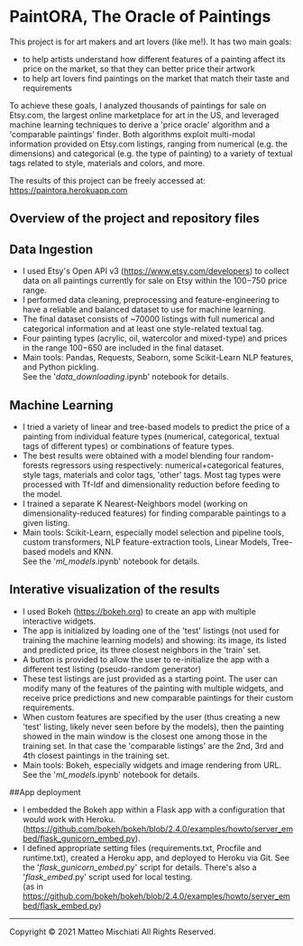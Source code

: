 # PaintORA, The Oracle of Paintings

This project is for art makers and art lovers (like me!). 
It has two main goals:
- to help artists understand how different features of a painting affect its price on the market, so that they can better price their artwork
- to help art lovers find paintings on the market that match their taste and requirements

To achieve these goals, I analyzed thousands of paintings for sale on Etsy.com, the largest online marketplace for art in the US,
and leveraged machine learning techniques to derive a 'price oracle' algorithm and a 'comparable paintings' finder. 
Both algorithms exploit multi-modal information provided on Etsy.com listings, ranging from numerical (e.g. the dimensions) and categorical 
(e.g. the type of painting) to a variety of textual tags related to style, materials and colors, and more.

The results of this project can be freely accessed at:
https://paintora.herokuapp.com

## Overview of the project and repository files 

## Data Ingestion
- I used Etsy's Open API v3 (https://www.etsy.com/developers) to collect data on all paintings currently for sale on Etsy within the $100-$750 price range.
- I performed data cleaning, preprocessing and feature-engineering to have a reliable and balanced dataset to use for machine learning.
- The final dataset consists of ~70000 listings with full numerical and categorical information and at least one style-related textual tag.
- Four painting types (acrylic, oil, watercolor and mixed-type) and prices in the range $100-$650 are included in the final dataset.  
- Main tools: Pandas, Requests, Seaborn, some Scikit-Learn NLP features, and Python pickling.  
See the '*_data_downloading_*.ipynb' notebook for details. 

## Machine Learning 
- I tried a variety of linear and tree-based models to predict the price of a painting from individual feature types (numerical, categorical, textual tags of different types) or combinations of feature types. 
- The best results were obtained with a model blending four random-forests regressors using respectively: numerical+categorical features, style tags, materials and color tags, 'other' tags.
  Most tag types were processed with Tf-Idf and dimensionality reduction before feeding to the model.
- I trained a separate K Nearest-Neighbors model (working on dimensionality-reduced features) for finding comparable paintings to a given listing.
- Main tools: Scikit-Learn, especially model selection and pipeline tools, custom transformers, NLP feature-extraction tools, Linear Models, Tree-based models and KNN.  
See the '*_ml_models_*.ipynb' notebook for details.  

## Interative visualization of the results 
- I used Bokeh (https://bokeh.org) to create an app with multiple interactive widgets.
- The app is initialized by loading one of the 'test' listings (not used for training the machine learning models) and showing: its image, its listed and predicted price, its three closest neighbors in the 'train' set.
- A button is provided to allow the user to re-initialize the app with a different test listing (pseudo-random generator)
- These test listings are just provided as a starting point. The user can modify many of the features of the painting with multiple widgets, and receive price predictions and new comparable paintings for their custom requirements.
- When custom features are specified by the user (thus creating a new 'test' listing, likely never seen before by the models), then the painting showed in the main window is the closest one among those in the training set.
  In that case the 'comparable listings' are the 2nd, 3rd and 4th closest paintings in the training set.
- Main tools: Bokeh, especially widgets and image rendering from URL.   
See the '*_ml_models_*.ipynb' notebook for details.   

##App deployment
- I embedded the Bokeh app within a Flask app with a configuration that would work with Heroku.
  (https://github.com/bokeh/bokeh/blob/2.4.0/examples/howto/server_embed/flask_gunicorn_embed.py).
- I defined appropriate setting files (requirements.txt, Procfile and runtime.txt), created a Heroku app, and deployed to Heroku via Git.
See the '*_flask_gunicorn_embed_*.py' script for details.
There's also a '*_flask_embed_*.py' script used for local testing.   
(as in https://github.com/bokeh/bokeh/blob/2.4.0/examples/howto/server_embed/flask_embed.py)


_____________________________________________________________
Copyright &copy; 2021 Matteo Mischiati All Rights Reserved.